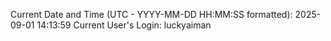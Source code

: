 Current Date and Time (UTC - YYYY-MM-DD HH:MM:SS formatted): 2025-09-01 14:13:59
Current User's Login: luckyaiman
